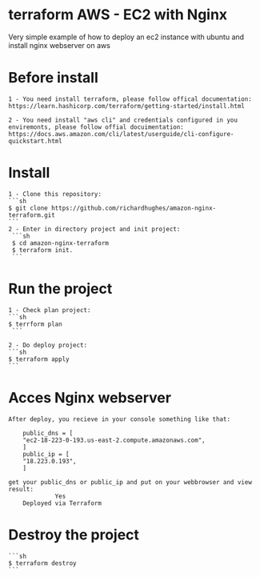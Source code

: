 # terraform AWS - EC2 with Nginx
Very simple example of how to deploy an ec2 instance with ubuntu and install nginx webserver on aws

# Before install
    1 - You need install terraform, please follow offical documentation: https://learn.hashicorp.com/terraform/getting-started/install.html

    2 - You need install "aws cli" and credentials configured in you enviremonts, please follow offial docuimentation: https://docs.aws.amazon.com/cli/latest/userguide/cli-configure-quickstart.html

# Install

    1 - Clone this repository: 
    ```sh
    $ git clone https://github.com/richardhughes/amazon-nginx-terraform.git
    ```
    2 - Enter in directory project and init project: 
     ```sh
     $ cd amazon-nginx-terraform
     $ terraform init.
     ```

# Run the project

    1 - Check plan project:
    ```sh
    $ terrform plan
     ```

    2 - Do deploy project:
    ```sh
    $ terraform apply
    ```

# Acces Nginx webserver
    After deploy, you recieve in your console something like that:

        public_dns = [
        "ec2-18-223-0-193.us-east-2.compute.amazonaws.com",
        ]
        public_ip = [
        "18.223.0.193",
        ]

    get your public_dns or public_ip and put on your webbrowser and view result:
                 Yes
        Deployed via Terraform

# Destroy the project
    ```sh
    $ terraform destroy
    ```